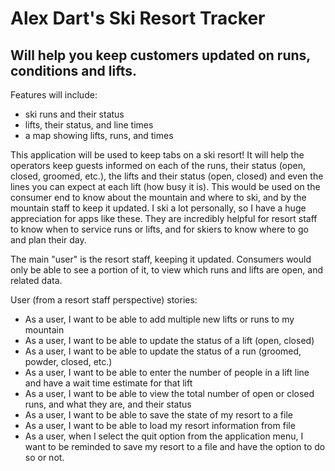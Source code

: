 # Alex Dart's Ski Resort Tracker

## Will help you keep customers updated on runs, conditions and lifts.

Features will include:
- ski runs and their status
- lifts, their status, and line times
- a map showing lifts, runs, and times

This application will be used to keep tabs on a ski resort! It will help the operators keep 
guests informed on each of the runs, their status (open, closed, groomed, etc.), the lifts and their status (open, closed)
and even the lines you can expect at each lift (how busy it is). This would be used on the consumer end to know about
the mountain and where to ski, and by the mountain staff to keep it updated. I ski a lot personally, so I have a
huge appreciation for apps like these. They are incredibly helpful for resort staff to know when to service runs or lifts,
and for skiers to know where to go and plan their day.

The main "user" is the resort staff, keeping it updated. Consumers would only be
able to see a portion of it, to view which runs and lifts are open, and related data.

User (from a resort staff perspective) stories:

 - As a user, I want to be able to add multiple new lifts or runs to my mountain
 - As a user, I want to be able to update the status of a lift (open, closed)
 - As a user, I want to be able to update the status of a run (groomed, powder, closed, etc.)
 - As a user, I want to be able to enter the number of people in a lift line and have a wait time estimate for that lift
 - As a user, I want to be able to view the total number of open or closed runs, and what they are, and their status
 - As a user, I want to be able to save the state of my resort to a file
 - As a user, I want to be able to load my resort information from file 
 - As a user, when I select the quit option from the application menu, I want to be reminded to save my resort to a file and have the option to do so or not.